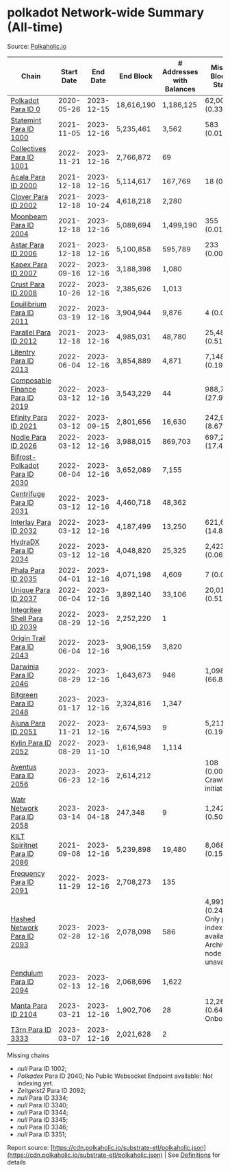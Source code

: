 # polkadot Network-wide Summary (All-time)

Source: [Polkaholic.io](https://polkaholic.io)


| Chain            | Start Date | End Date | End Block | # Addresses with Balances | Missing Blocks / Status |
| ---------------- | ---------- | ---------| --------- | ------------------------- | ----------------------- |
| [Polkadot Para ID 0](/polkadot/0-polkadot) | 2020-05-26 | 2023-12-15 | 18,616,190 |  1,186,125 | 62,006 (0.33%)  |
| [Statemint Para ID 1000](/polkadot/1000-statemint) | 2021-11-05 | 2023-12-16 | 5,235,461 |  3,562 | 583 (0.01%)  |
| [Collectives Para ID 1001](/polkadot/1001-collectives) | 2022-11-21 | 2023-12-16 | 2,766,872 |  69 |    |
| [Acala Para ID 2000](/polkadot/2000-acala) | 2021-12-18 | 2023-12-16 | 5,114,617 |  167,769 | 18 (0.00%)  |
| [Clover Para ID 2002](/polkadot/2002-clover) | 2021-12-18 | 2023-10-24 | 4,618,218 |  2,280 |    |
| [Moonbeam Para ID 2004](/polkadot/2004-moonbeam) | 2021-12-18 | 2023-12-16 | 5,089,694 |  1,499,190 | 355 (0.01%)  |
| [Astar Para ID 2006](/polkadot/2006-astar) | 2021-12-18 | 2023-12-16 | 5,100,858 |  595,789 | 233 (0.00%)  |
| [Kapex Para ID 2007](/polkadot/2007-kapex) | 2022-09-16 | 2023-12-16 | 3,188,398 |  1,080 |    |
| [Crust Para ID 2008](/polkadot/2008-crust) | 2022-10-26 | 2023-12-16 | 2,385,626 |  1,013 |    |
| [Equilibrium Para ID 2011](/polkadot/2011-equilibrium) | 2022-03-19 | 2023-12-16 | 3,904,944 |  9,876 | 4 (0.00%)  |
| [Parallel Para ID 2012](/polkadot/2012-parallel) | 2021-12-18 | 2023-12-16 | 4,985,031 |  48,780 | 25,489 (0.51%)  |
| [Litentry Para ID 2013](/polkadot/2013-litentry) | 2022-06-04 | 2023-12-16 | 3,854,889 |  4,871 | 7,148 (0.19%)  |
| [Composable Finance Para ID 2019](/polkadot/2019-composable) | 2022-03-12 | 2023-12-16 | 3,543,229 |  44 | 988,735 (27.90%)  |
| [Efinity Para ID 2021](/polkadot/2021-efinity) | 2022-03-12 | 2023-09-15 | 2,801,656 |  16,630 | 242,949 (8.67%)  |
| [Nodle Para ID 2026](/polkadot/2026-nodle) | 2022-03-12 | 2023-12-16 | 3,988,015 |  869,703 | 697,249 (17.48%)  |
| [Bifrost-Polkadot Para ID 2030](/polkadot/2030-bifrost-dot) | 2022-06-04 | 2023-12-16 | 3,652,089 |  7,155 |    |
| [Centrifuge Para ID 2031](/polkadot/2031-centrifuge) | 2022-03-12 | 2023-12-16 | 4,460,718 |  48,362 |    |
| [Interlay Para ID 2032](/polkadot/2032-interlay) | 2022-03-12 | 2023-12-16 | 4,187,499 |  13,250 | 621,626 (14.84%)  |
| [HydraDX Para ID 2034](/polkadot/2034-hydradx) | 2022-03-12 | 2023-12-16 | 4,048,820 |  25,325 | 2,423 (0.06%)  |
| [Phala Para ID 2035](/polkadot/2035-phala) | 2022-04-01 | 2023-12-16 | 4,071,198 |  4,609 | 7 (0.00%)  |
| [Unique Para ID 2037](/polkadot/2037-unique) | 2022-06-04 | 2023-12-16 | 3,892,140 |  33,106 | 20,019 (0.51%)  |
| [Integritee Shell Para ID 2039](/polkadot/2039-integritee-shell) | 2022-08-29 | 2023-12-16 | 2,252,220 |  1 |    |
| [Origin Trail Para ID 2043](/polkadot/2043-origintrail) | 2022-06-04 | 2023-12-16 | 3,906,159 |  3,820 |    |
| [Darwinia Para ID 2046](/polkadot/2046-darwinia) | 2022-08-29 | 2023-12-16 | 1,643,673 |  946 | 1,098,047 (66.80%)  |
| [Bitgreen Para ID 2048](/polkadot/2048-bitgreen) | 2023-01-17 | 2023-12-16 | 2,324,816 |  1,347 |    |
| [Ajuna Para ID 2051](/polkadot/2051-ajuna) | 2022-11-21 | 2023-12-16 | 2,674,593 |  9 | 5,211 (0.19%)  |
| [Kylin Para ID 2052](/polkadot/2052-kylin) | 2022-08-29 | 2023-11-10 | 1,616,948 |  1,114 |    |
| [Aventus Para ID 2056](/polkadot/2056-aventus) | 2023-06-23 | 2023-12-16 | 2,614,212 |   | 108 (0.00%) Crawling initiated |
| [Watr Network Para ID 2058](/polkadot/2058-watr) | 2023-03-14 | 2023-04-18 | 247,348 |  9 | 1,242 (0.50%)  |
| [KILT Spiritnet Para ID 2086](/polkadot/2086-kilt) | 2021-09-08 | 2023-12-16 | 5,239,898 |  19,480 | 8,068 (0.15%)  |
| [Frequency Para ID 2091](/polkadot/2091-frequency) | 2022-11-29 | 2023-12-16 | 2,708,273 |  135 |    |
| [Hashed Network Para ID 2093](/polkadot/2093-hashed) | 2023-02-28 | 2023-12-16 | 2,078,098 |  586 | 4,991 (0.24%) Only partial index available: Archive node unavailable |
| [Pendulum Para ID 2094](/polkadot/2094-pendulum) | 2023-02-13 | 2023-12-16 | 2,068,696 |  1,622 |    |
| [Manta Para ID 2104](/polkadot/2104-manta) | 2023-03-21 | 2023-12-16 | 1,902,706 |  28 | 12,262 (0.64%) Onboarding |
| [T3rn Para ID 3333](/polkadot/3333-t3rn) | 2023-03-07 | 2023-12-16 | 2,021,628 |  2 |    |

Missing chains


* *null* Para ID 1002; 
* *Polkadex* Para ID 2040; No Public Websocket Endpoint available: Not indexing yet.
* *Zeitgeist2* Para ID 2092; 
* *null* Para ID 3334; 
* *null* Para ID 3340; 
* *null* Para ID 3344; 
* *null* Para ID 3345; 
* *null* Para ID 3346; 
* *null* Para ID 3351; 

Report source: [https://cdn.polkaholic.io/substrate-etl/polkaholic.json](https://cdn.polkaholic.io/substrate-etl/polkaholic.json) | See [Definitions](/DEFINITIONS.md) for details
